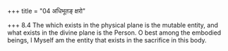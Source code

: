 +++
title = "04 अधिभूतङ् क्षरो"

+++
8.4 The which exists in the physical plane is the mutable entity, and
what exists in the divine plane is the Person. O best among the embodied
beings, I Myself am the entity that exists in the sacrifice in this
body.
